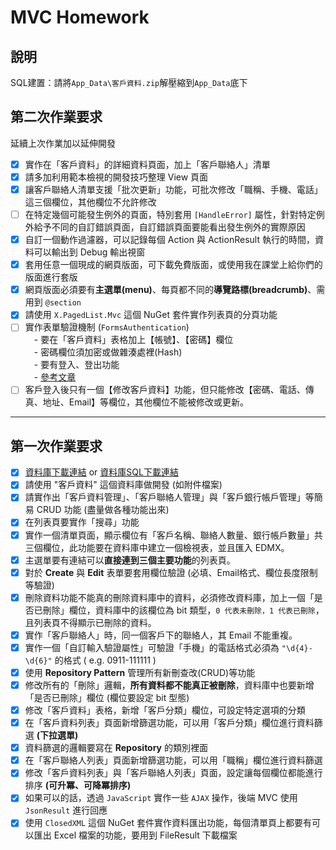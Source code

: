 ﻿# MVC Homework

## 說明
SQL建置：請將`App_Data\客戶資料.zip`解壓縮到`App_Data`底下

## 第二次作業要求
延續上次作業加以延伸開發

* [x] 實作在「客戶資料」的詳細資料頁面，加上「客戶聯絡人」清單
* [x] 請多加利用範本檢視的開發技巧整理 View 頁面
* [x] 讓客戶聯絡人清單支援「批次更新」功能，可批次修改「職稱、手機、電話」這三個欄位，其他欄位不允許修改
* [ ] 在特定幾個可能發生例外的頁面，特別套用 `[HandleError]` 屬性，針對特定例外給予不同的自訂錯誤頁面，自訂錯誤頁面要能看出發生例外的實際原因
* [x] 自訂一個動作過濾器，可以記錄每個 Action 與 ActionResult 執行的時間，資料可以輸出到 Debug 輸出視窗
* [x] 套用任意一個現成的網頁版面，可下載免費版面，或使用我在課堂上給你們的版面進行套版
* [x] 網頁版面必須要有**主選單(menu)**、每頁都不同的**導覽路標(breadcrumb)**、需用到 `@section`
* [x] 請使用 `X.PagedList.Mvc` 這個 NuGet 套件實作列表頁的分頁功能
* [ ] 實作表單驗證機制 (`FormsAuthentication`)  
　- 要在「客戶資料」表格加上【帳號】、【密碼】欄位  
　- 密碼欄位須加密或做雜湊處裡(Hash)  
　- 要有登入、登出功能  
　- [參考文章](http://blog.miniasp.com/post/2008/02/20/Explain-Forms-Authentication-in-ASPNET-20.aspx)
* [ ] 客戶登入後只有一個【修改客戶資料】功能，但只能修改【密碼、電話、傳真、地址、Email】等欄位，其他欄位不能被修改或更新。

---
## 第一次作業要求

* [x] [資料庫下載連結](https://drive.google.com/open?id=0B9TSNtgzYzPTSGR5TEc4TjcwZmM) or [資料庫SQL下載連結](https://drive.google.com/open?id=1AX0x00BUM3N47mY8fLoaL47QPI_ERbKl)
* [x] 請使用 "客戶資料" 這個資料庫做開發 (如附件檔案)
* [x] 請實作出「客戶資料管理」、「客戶聯絡人管理」與「客戶銀行帳戶管理」等簡易 CRUD 功能 (盡量做各種功能出來)
* [x] 在列表頁要實作「搜尋」功能
* [x] 實作一個清單頁面，顯示欄位有「客戶名稱、聯絡人數量、銀行帳戶數量」共三個欄位，此功能要在資料庫中建立一個檢視表，並且匯入 EDMX。
* [x] 主選單要有連結可以**直接連到三個主要功能**的列表頁。
* [x] 對於 **Create** 與 **Edit** 表單要套用欄位驗證 (必填、Email格式、欄位長度限制等驗證)
* [x] 刪除資料功能不能真的刪除資料庫中的資料，必須修改資料庫，加上一個「是否已刪除」欄位，資料庫中的該欄位為 bit 類型，`0 代表未刪除，1 代表已刪除`，且列表頁不得顯示已刪除的資料。
* [x] 實作「客戶聯絡人」時，同一個客戶下的聯絡人，其 Email 不能重複。
* [x] 實作一個「自訂輸入驗證屬性」可驗證「手機」的電話格式必須為 `"\d{4}-\d{6}"` 的格式 ( e.g. 0911-111111 )
* [x] 使用 **Repository Pattern** 管理所有新刪查改(CRUD)等功能
* [x] 修改所有的「刪除」邏輯，**所有資料都不能真正被刪除**，資料庫中也要新增「是否已刪除」欄位 (欄位要設定 bit 型態)
* [x] 修改「客戶資料」表格，新增「客戶分類」欄位，可設定特定選項的分類
* [x] 在「客戶資料列表」頁面新增篩選功能，可以用「客戶分類」欄位進行資料篩選 **(下拉選單)**
* [x] 資料篩選的邏輯要寫在 **Repository** 的類別裡面
* [x] 在「客戶聯絡人列表」頁面新增篩選功能，可以用「職稱」欄位進行資料篩選
* [x] 修改「客戶資料列表」與「客戶聯絡人列表」頁面，設定讓每個欄位都能進行排序 **(可升冪、可降冪排序)**
* [x] 如果可以的話，透過 `JavaScript` 實作一些 `AJAX` 操作，後端 MVC 使用 `JsonResult` 進行回應
* [x] 使用 `ClosedXML` 這個 NuGet 套件實作資料匯出功能，每個清單頁上都要有可以匯出 Excel 檔案的功能，要用到 FileResult 下載檔案